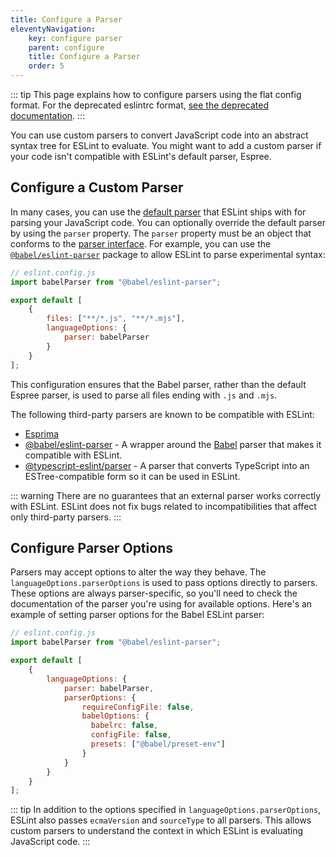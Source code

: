 ```yaml
---
title: Configure a Parser
eleventyNavigation:
    key: configure parser
    parent: configure
    title: Configure a Parser
    order: 5
---
```


::: tip
This page explains how to configure parsers using the flat config format. For the deprecated eslintrc format, [see the deprecated documentation](parser-deprecated).
:::

You can use custom parsers to convert JavaScript code into an abstract syntax tree for ESLint to evaluate. You might want to add a custom parser if your code isn't compatible with ESLint's default parser, Espree.

## Configure a Custom Parser

In many cases, you can use the [default parser](https://github.com/eslint/espree) that ESLint ships with for parsing your JavaScript code. You can optionally override the default parser by using the `parser` property. The `parser` property must be an object that conforms to the [parser interface](../../extend/custom-parsers). For example, you can use the [`@babel/eslint-parser`](https://www.npmjs.com/package/@babel/eslint-parser) package to allow ESLint to parse experimental syntax:

```js
// eslint.config.js
import babelParser from "@babel/eslint-parser";

export default [
    {
        files: ["**/*.js", "**/*.mjs"],
        languageOptions: {
            parser: babelParser
        }
    }
];
```

This configuration ensures that the Babel parser, rather than the default Espree parser, is used to parse all files ending with `.js` and `.mjs`.

The following third-party parsers are known to be compatible with ESLint:

* [Esprima](https://www.npmjs.com/package/esprima)
* [@babel/eslint-parser](https://www.npmjs.com/package/@babel/eslint-parser) - A wrapper around the [Babel](https://babeljs.io) parser that makes it compatible with ESLint.
* [@typescript-eslint/parser](https://www.npmjs.com/package/@typescript-eslint/parser) - A parser that converts TypeScript into an ESTree-compatible form so it can be used in ESLint.

::: warning
There are no guarantees that an external parser works correctly with ESLint. ESLint does not fix bugs related to incompatibilities that affect only third-party parsers.
:::

## Configure Parser Options

Parsers may accept options to alter the way they behave. The `languageOptions.parserOptions` is used to pass options directly to parsers. These options are always parser-specific, so you'll need to check the documentation of the parser you're using for available options. Here's an example of setting parser options for the Babel ESLint parser:

```js
// eslint.config.js
import babelParser from "@babel/eslint-parser";

export default [
    {
        languageOptions: {
            parser: babelParser,
            parserOptions: {
                requireConfigFile: false,
                babelOptions: {
                  babelrc: false,
                  configFile: false,
                  presets: ["@babel/preset-env"]
                }
            }
        }
    }
];
```

::: tip
In addition to the options specified in `languageOptions.parserOptions`, ESLint also passes `ecmaVersion` and `sourceType` to all parsers. This allows custom parsers to understand the context in which ESLint is evaluating JavaScript code.
:::
